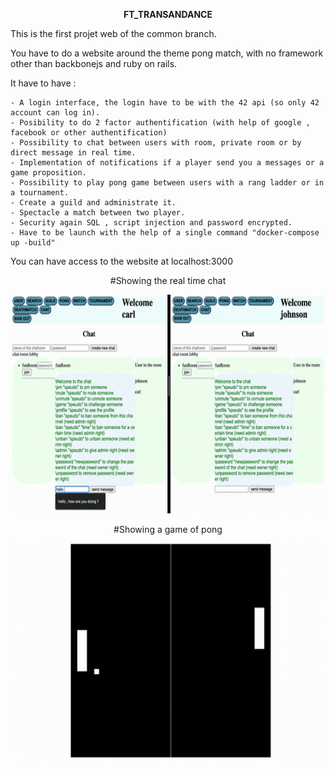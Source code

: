 <p align="center"><strong>FT_TRANSANDANCE</strong><p/>

This is the first projet web of the common branch.

You have to do a website around the theme pong match, with no framework other than backbonejs and ruby on rails.

It have to have :

    - A login interface, the login have to be with the 42 api (so only 42 account can log in).
    - Posibility to do 2 factor authentification (with help of google , facebook or other authentification)
    - Possibility to chat between users with room, private room or by direct message in real time.
    - Implementation of notifications if a player send you a messages or a game proposition.
    - Possibility to play pong game between users with a rang ladder or in a tournament.
    - Create a guild and administrate it.
    - Spectacle a match between two player.
    - Security again SQL , script injection and password encrypted.
    - Have to be launch with the help of a single command "docker-compose up -build"


You can have access to the website at localhost:3000

<p align="center"> #Showing the real time chat<p/>
<p align="center">
<img src="chat.gif" width="700" height="350" />
<p/>

<p align="center"> #Showing a game of pong<p/>
<p align="center"> 
<img src="pong.gif" width="700" height="350"/>
<p/>
